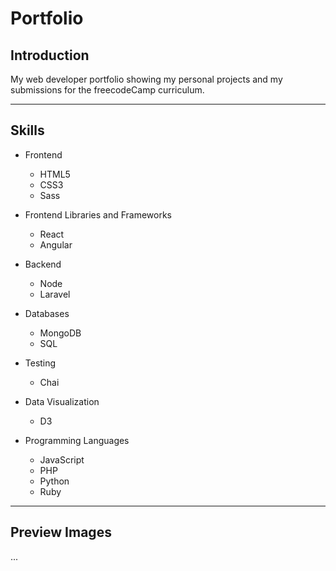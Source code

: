 # Portfolio

## Introduction

My web developer portfolio showing my personal projects and my submissions for the freecodeCamp curriculum.

***

## Skills
* Frontend
   * HTML5
   * CSS3
   * Sass

* Frontend Libraries and Frameworks
   * React
   * Angular

* Backend
   * Node
   * Laravel

* Databases
   * MongoDB
   * SQL

* Testing
   * Chai

* Data Visualization
   * D3

* Programming Languages
   * JavaScript
   * PHP
   * Python
   * Ruby

***

## Preview Images
...
[](readme_images/)
